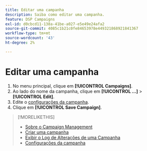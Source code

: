 ```yaml
---
title: Editar uma campanha
description: Saiba como editar uma campanha.
feature: DSP Campaigns
exl-id: d0cbcd11-138a-41be-a027-e5e49e24afa2
source-git-commit: 4085c1b21c0fe84653978e449321868921841367
workflow-type: tm+mt
source-wordcount: '43'
ht-degree: 2%

---
```


# Editar uma campanha

1. No menu principal, clique em **[!UICONTROL Campaigns]**.
1. Ao lado do nome da campanha, clique em  **[!UICONTROL ...]** > **[!UICONTROL Edit]**.
1. Edite o [configurações da campanha](campaign-settings.md).
1. Clique em **[!UICONTROL Save Campaign]**.

>[!MORELIKETHIS]
>
>* [Sobre o Campaign Management](campaign-about.md)
>* [Criar uma campanha](campaign-create.md)
>* [Exibir o Log de Alterações de uma Campanha](campaign-change-log.md)
>* [Configurações da campanha](campaign-settings.md)

